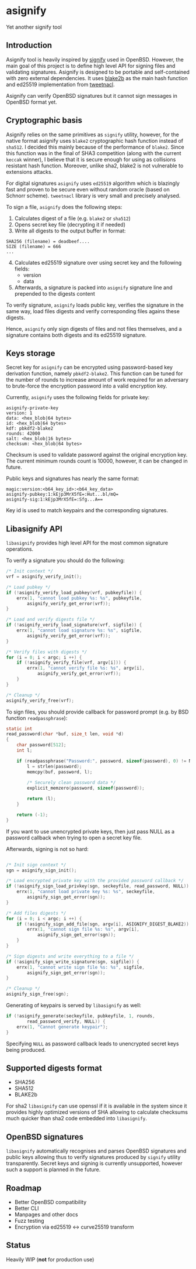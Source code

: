 # asignify

Yet another signify tool

## Introduction

Asignify tool is heavily inspired by [signify](http://cvsweb.openbsd.org/cgi-bin/cvsweb/src/usr.bin/signify) used in OpenBSD.
However, the main goal of this project is to define high level API for signing files
and validating signatures. Asignify is designed to be portable and self-contained
with zero external dependencies. It uses [blake2b](https://blake2.net/) as the main
hash function and ed25519 implementation from [tweetnacl](http://tweetnacl.cr.yp.to/).

Asignify can verify OpenBSD signatures but it cannot sign messages in OpenBSD format yet.

## Cryptographic basis

Asignify relies on the same primitives as `signify` utility, however, for the native format
asignify uses `blake2` cryptographic hash function instead of `sha512`. I decided this
mainly because of the performance of `blake2`. Since this function was in the final of
SHA3 competition (along with the current `keccak` winner), I believe that it is secure
enough for using as collisions resistant hash function. Moreover, unlike sha2, blake2 is 
not vulnerable to extensions attacks.

For digital signatures `asignify` uses `ed25519` algorithm which is blazingly fast and
proven to be secure even without random oracle (based on Schnorr scheme). `tweetnacl` library
is very small and precisely analysed.

To sign a file, `asignify` does the following steps:

1. Calculates digest of a file (e.g. `blake2` or `sha512`)
2. Opens secret key file (decrypting it if needed)
3. Write all digests to the output buffer in format:

```
SHA256 (filename) = deadbeef....
SIZE (filename) = 666
...
```

4. Calculates ed25519 signature over using secret key and the following fields:
	- version
	- data
5. Afterwards, a signature is packed into `asignify` signature line and prepended
to the digests content

To verify signature, `asignify` loads public key, verifies the signature in the same
way, load files digests and verify corresponding files agains these digests.

Hence, `asignify` only sign digests of files and not files themselves, and a signature
contains both digests and its ed25519 signature.

## Keys storage

Secret key for `asignify` can be encrypted using password-based key derivation function,
namely `pbkdf2-blake2`. This function can be tuned for the number of rounds to increase
amount of work required for an adversary to brute-force the encryption password into
a valid encryption key.

Currently, `asignify` uses the following fields for private key:

~~~
asignify-private-key
version: 1
data: <hex_blob|64 bytes>
id: <hex_blob|64 bytes>
kdf: pbkdf2-blake2
rounds: 42000
salt: <hex_blob|16 bytes>
checksum: <hex_blob|64 bytes>
~~~

Checksum is used to validate password against the original encryption key. The current
minimum rounds count is 10000, however, it can be changed in future.

Public keys and signatures has nearly the same format:

~~~
magic:version:<b64_key_id>:<b64_key_data>
asignify-pubkey:1:kEjp3MrX5fE=:Hut...bl/mQ=
asignify-sig:1:kEjp3MrX5fE=:Sfg...A==
~~~

Key id is used to match keypairs and the corresponding signatures.

## Libasignify API

`libasignify` provides high level API for the most common signature operations.

To verify a signature you should do the following:

~~~C
/* Init context */
vrf = asignify_verify_init();

/* Load pubkey */
if (!asignify_verify_load_pubkey(vrf, pubkeyfile)) {
	errx(1, "cannot load pubkey %s: %s", pubkeyfile,
		asignify_verify_get_error(vrf));
}

/* Load and verify digests file */
if (!asignify_verify_load_signature(vrf, sigfile)) {
	errx(1, "cannot load signature %s: %s", sigfile,
		asignify_verify_get_error(vrf));
}

/* Verify files with digests */
for (i = 0; i < argc; i ++) {
	if (!asignify_verify_file(vrf, argv[i])) {
		errx(1, "cannot verify file %s: %s", argv[i],
			asignify_verify_get_error(vrf));
	}
}

/* Cleanup */
asignify_verify_free(vrf);
~~~

To sign files, you should provide callback for password prompt (e.g. by BSD function
`readpassphrase`):

~~~C
static int
read_password(char *buf, size_t len, void *d)
{
	char password[512];
	int l;

	if (readpassphrase("Password:", password, sizeof(password), 0) != NULL) {
		l = strlen(password);
		memcpy(buf, password, l);
		
		/* Securely clean password data */
		explicit_memzero(password, sizeof(password));

		return (l);
	}

	return (-1);
}
~~~

If you want to use unencrypted private keys, then just pass NULL as a password
callback when trying to open a secret key file.

Afterwards, signing is not so hard:

~~~C

/* Init sign context */
sgn = asignify_sign_init();

/* Load encrypted private key with the provided password callback */
if (!asignify_sign_load_privkey(sgn, seckeyfile, read_password, NULL)) {
	errx(1, "cannot load private key %s: %s", seckeyfile,
		asignify_sign_get_error(sgn));
}

/* Add files digests */
for (i = 0; i < argc; i ++) {
	if (!asignify_sign_add_file(sgn, argv[i], ASIGNIFY_DIGEST_BLAKE2)) {
		errx(1, "cannot sign file %s: %s", argv[i],
			asignify_sign_get_error(sgn));
	}
}

/* Sign digests and write everything to a file */
if (!asignify_sign_write_signature(sgn, sigfile)) {
	errx(1, "cannot write sign file %s: %s", sigfile,
		asignify_sign_get_error(sgn));
}

/* Cleanup */
asignify_sign_free(sgn);
~~~

Generating of keypairs is served by `libasignify` as well:

~~~C
if (!asignify_generate(seckeyfile, pubkeyfile, 1, rounds,
		read_password_verify, NULL)) {
	errx(1, "Cannot generate keypair");
}
~~~

Specifying `NULL` as password callback leads to unencrypted secret keys being produced.


## Supported digests format

- SHA256
- SHA512
- BLAKE2b

For sha2 `libasignify` can use openssl if it is available in the system since it
provides highly optimized versions of SHA allowing to calculate checksums much quicker
than sha2 code embedded into `libasignify`.

## OpenBSD signatures

`libasignify` automatically recognises and parses OpenBSD signatures and public keys allowing
thus to verify signatures produced by `signify` utility transparently. Secret keys and signing
is currently unsupported, however such a support is planned in the future.

## Roadmap

- Better OpenBSD compatibility
- Better CLI
- Manpages and other docs
- Fuzz testing
- Encryption via ed25519 <-> curve25519 transform

## Status

Heavily WIP (**not** for production use)
